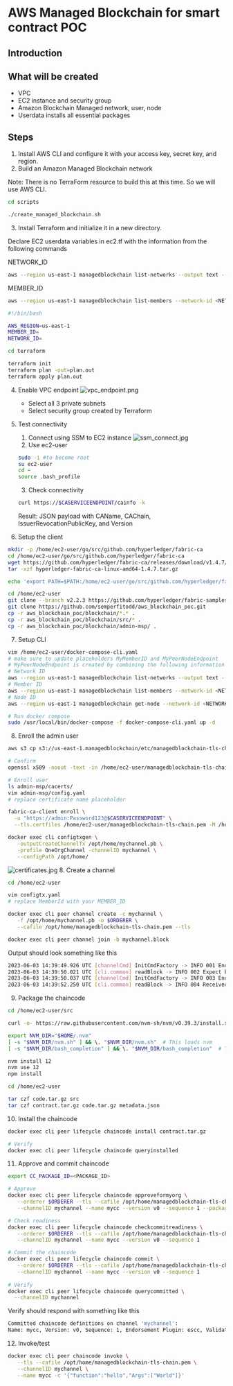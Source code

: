 # AWS Managed Blockchain for smart contract POC
## Introduction


## What will be created
* VPC
* EC2 instance and security group
* Amazon Blockchain Managed network, user, node
* Userdata installs all essential packages

## Steps
1. Install AWS CLI and configure it with your access key, secret key, and region.
2. Build an Amazon Managed Blockchain network

Note: There is no TerraForm resource to build this at this time. So we will use AWS CLI.
```bash
cd scripts

./create_managed_blockchain.sh 
```
3. Install Terraform and initialize it in a new directory.

Declare EC2 userdata variables in ec2.tf with the information from the following commands

NETWORK_ID
```bash
aws --region us-east-1 managedblockchain list-networks --output text --query 'Networks[*].Id'
```

MEMBER_ID
```bash
aws --region us-east-1 managedblockchain list-members --network-id <NETWORK_ID> --output text --query 'Members[*].Id'
```
```bash
#!/bin/bash

AWS_REGION=us-east-1
MEMBER_ID=
NETWORK_ID=
```
```bash
cd terraform

terraform init
terraform plan -out=plan.out
terraform apply plan.out
```

4. Enable VPC endpoint
![vpc_endpoint.png](images%2Fvpc_endpoint.png)
      * Select all 3 private subnets
      * Select security group created by Terraform

5. Test connectivity
   1. Connect using SSM to EC2 instance
![ssm_connect.jpg](images%2Fssm_connect.jpg)
   2. Use ec2-user
   ```bash
   sudo -i #to become root
   su ec2-user
   cd ~
   source .bash_profile
   ```
   3. Check connectivity
   ```bash
   curl https://$CASERVICEENDPOINT/cainfo -k
   ```
   Result: JSON payload with CAName, CAChain, IssuerRevocationPublicKey, and Version
6. Setup the client
```bash
mkdir -p /home/ec2-user/go/src/github.com/hyperledger/fabric-ca
cd /home/ec2-user/go/src/github.com/hyperledger/fabric-ca
wget https://github.com/hyperledger/fabric-ca/releases/download/v1.4.7/hyperledger-fabric-ca-linux-amd64-1.4.7.tar.gz
tar -xzf hyperledger-fabric-ca-linux-amd64-1.4.7.tar.gz

echo 'export PATH=$PATH:/home/ec2-user/go/src/github.com/hyperledger/fabric-ca/bin' >> /home/ec2-user/.bash_profile

cd /home/ec2-user
git clone --branch v2.2.3 https://github.com/hyperledger/fabric-samples.git
git clone https://github.com/semperfitodd/aws_blockchain_poc.git
cp -r aws_blockchain_poc/blockchain/*.* .
cp -r aws_blockchain_poc/blockchain/src/* .
cp -r aws_blockchain_poc/blockchain/admin-msp/ .
```

7. Setup CLI
```bash
vim /home/ec2-user/docker-compose-cli.yaml
# make sure to update placeholders MyMemberID and MyPeerNodeEndpoint
# MyPeerNodeEndpoint is created by combining the following information <NODE_ID>.<MEMBER_ID>.<NETWORK_ID>.managedblockchain.us-east-1.amazonaws.com:30003
# Network ID
aws --region us-east-1 managedblockchain list-networks --output text --query 'Networks[*].Id'
# Member ID
aws --region us-east-1 managedblockchain list-members --network-id <NETWORK_ID> --output text --query 'Members[*].Id'
# Node ID
aws --region us-east-1 managedblockchain get-node --network-id <NETWORK_ID> --member-id <MEMBER_ID> --output text --query 'Nodes[*].Id'

# Run docker compose
sudo /usr/local/bin/docker-compose -f docker-compose-cli.yaml up -d
```
8. Enroll the admin user
```bash
aws s3 cp s3://us-east-1.managedblockchain/etc/managedblockchain-tls-chain.pem  /home/ec2-user/managedblockchain-tls-chain.pem

# Confirm
openssl x509 -noout -text -in /home/ec2-user/managedblockchain-tls-chain.pem

# Enroll user
ls admin-msp/cacerts/
vim admin-msp/config.yaml
# replace certificate name placeholder

fabric-ca-client enroll \
  -u "https://admin:Password123@$CASERVICEENDPOINT" \
  --tls.certfiles /home/ec2-user/managedblockchain-tls-chain.pem -M /home/ec2-user/admin-msp

docker exec cli configtxgen \
   -outputCreateChannelTx /opt/home/mychannel.pb \
   -profile OneOrgChannel -channelID mychannel \
   --configPath /opt/home/
```
![certificates.jpg](images%2Fcertificates.jpg)
8. Create a channel
```bash
cd /home/ec2-user

vim configtx.yaml
# replace MemberId with your MEMBER_ID

docker exec cli peer channel create -c mychannel \
   -f /opt/home/mychannel.pb -o $ORDERER \
   --cafile /opt/home/managedblockchain-tls-chain.pem --tls

docker exec cli peer channel join -b mychannel.block
```
Output should look something like this
```bash
2023-06-03 14:39:49.926 UTC [channelCmd] InitCmdFactory -> INFO 001 Endorser and orderer connections initialized
2023-06-03 14:39:50.021 UTC [cli.common] readBlock -> INFO 002 Expect block, but got status: &{NOT_FOUND}
2023-06-03 14:39:50.037 UTC [channelCmd] InitCmdFactory -> INFO 003 Endorser and orderer connections initialized
2023-06-03 14:39:52.250 UTC [cli.common] readBlock -> INFO 004 Received block: 0
```
9. Package the chaincode
```bash
cd /home/ec2-user/src

curl -o- https://raw.githubusercontent.com/nvm-sh/nvm/v0.39.3/install.sh | bash

export NVM_DIR="$HOME/.nvm"
[ -s "$NVM_DIR/nvm.sh" ] && \. "$NVM_DIR/nvm.sh"  # This loads nvm
[ -s "$NVM_DIR/bash_completion" ] && \. "$NVM_DIR/bash_completion"  # This loads nvm bash_completion

nvm install 12
nvm use 12
npm install

cd /home/ec2-user

tar czf code.tar.gz src
tar czf contract.tar.gz code.tar.gz metadata.json 
```
10. Install the chaincode
```bash
docker exec cli peer lifecycle chaincode install contract.tar.gz

# Verify
docker exec cli peer lifecycle chaincode queryinstalled
```
11. Approve and commit chaincode
```bash
export CC_PACKAGE_ID=<PACKAGE_ID>

# Approve
docker exec cli peer lifecycle chaincode approveformyorg \
   --orderer $ORDERER --tls --cafile /opt/home/managedblockchain-tls-chain.pem \
   --channelID mychannel --name mycc --version v0 --sequence 1 --package-id $CC_PACKAGE_ID

# Check readiness
docker exec cli peer lifecycle chaincode checkcommitreadiness \
   --orderer $ORDERER --tls --cafile /opt/home/managedblockchain-tls-chain.pem \
   --channelID mychannel --name mycc --version v0 --sequence 1

# Commit the chaincode
docker exec cli peer lifecycle chaincode commit \
   --orderer $ORDERER --tls --cafile /opt/home/managedblockchain-tls-chain.pem \
   --channelID mychannel --name mycc --version v0 --sequence 1
   
# Verify
docker exec cli peer lifecycle chaincode querycommitted \
  --channelID mychannel
```
Verify should respond with something like this
```bash
Committed chaincode definitions on channel 'mychannel':
Name: mycc, Version: v0, Sequence: 1, Endorsement Plugin: escc, Validation Plugin: vscc
```
12. Invoke/test
```bash
docker exec cli peer chaincode invoke \
   --tls --cafile /opt/home/managedblockchain-tls-chain.pem \
   --channelID mychannel \
   --name mycc -c '{"function":"hello","Args":["World"]}'
```